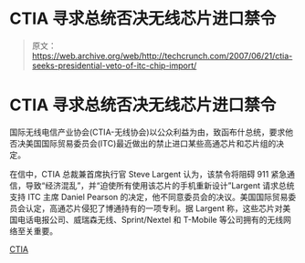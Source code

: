 # CTIA 寻求总统否决无线芯片进口禁令

> 原文：<https://web.archive.org/web/http://techcrunch.com/2007/06/21/ctia-seeks-presidential-veto-of-itc-chip-import/>

# CTIA 寻求总统否决无线芯片进口禁令

国际无线电信产业协会(CTIA-无线协会)以公众利益为由，致函布什总统，要求他否决美国国际贸易委员会(ITC)最近做出的禁止进口某些高通芯片和芯片组的决定。

在信中，CTIA 总裁兼首席执行官 Steve Largent 认为，该禁令将阻碍 911 紧急通信，导致“经济混乱”，并“迫使所有使用该芯片的手机重新设计”Largent 请求总统支持 ITC 主席 Daniel Pearson 的决定，他不同意委员会的决议。美国国际贸易委员会认定，高通芯片侵犯了博通持有的一项专利。据 Largent 称，这些芯片对美国电话电报公司、威瑞森无线、Sprint/Nextel 和 T-Mobile 等公司拥有的无线网络至关重要。

[CTIA](https://web.archive.org/web/20210412015254/http://www.ctia.org/)